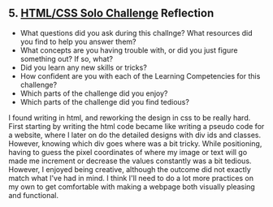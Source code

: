## 5. [HTML/CSS Solo Challenge](5_HTML_CSS_solo_challenge/readme.md) Reflection

* What questions did you ask during this challnge? What resources did you find to help you answer them?  
* What concepts are you having trouble with, or did you just figure something out? If so, what?  
* Did you learn any new skills or tricks?
* How confident are you with each of the Learning Competencies for this challenge? 
* Which parts of the challenge did you enjoy?
* Which parts of the challenge did you find tedious?

<!-- Add your reflection here. Remove the comment markers -->
I found writing in html, and reworking the design in css to be really hard. First starting by writing the html code became like writing a pseudo code for a website, where I later on do the detailed designs with div ids and classes. However, knowing which div goes where was a bit tricky. While positioning, having to guess the pixel coordinates of where my image or text will go made me increment or decrease the values constantly was a bit tedious. However, I enjoyed being creative, although the outcome did not exactly match what I've had in mind. 
I think I'll need to do a lot more practices on my own to get comfortable with making a webpage both visually pleasing and functional. 